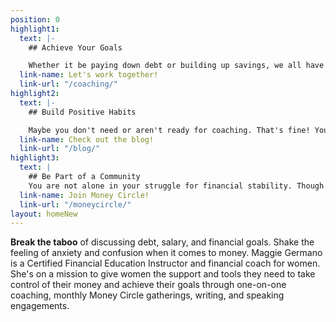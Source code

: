 ```yaml
---
position: 0
highlight1:
  text: |-
    ## Achieve Your Goals

    Whether it be paying down debt or building up savings, we all have financial goals. If your goals seem impossible to reach, or if you don't know where to start, financial coaching might be right for you! With one-on-one coaching, Maggie focuses on your relationship and history with money, while giving you the tools that you need to look forward and reach your goals. If you want to feel empowered, rather than overwhelmed, and you are serious about achieving your financial goals, book a discovery call with Maggie today!
  link-name: Let's work together!
  link-url: "/coaching/"
highlight2:
  text: |-
    ## Build Positive Habits

    Maybe you don't need or aren't ready for coaching. That's fine! You can still use these tips to build positive financial habits moving forward. Tune in weekly to learn about all the financial issues you can imagine. Then take this information and use it in your own daily life.
  link-name: Check out the blog!
  link-url: "/blog/"
highlight3:
  text: |
    ## Be Part of a Community
    You are not alone in your struggle for financial stability. Though we tend not to talk about money, there are many people out there who need support and guidance too. Join Money Circle and be part of a supportive, non-judgmental community that will be with you on your money journey!
  link-name: Join Money Circle!
  link-url: "/moneycircle/"
layout: homeNew
---
```


**Break the taboo** of discussing debt, salary, and financial goals. Shake the feeling of anxiety and confusion when it comes to money. Maggie Germano is a Certified Financial Education Instructor and financial coach for women. She's on a mission to give women the support and tools they need to take control of their money and achieve their goals through one-on-one coaching, monthly Money Circle gatherings, writing, and speaking engagements.
